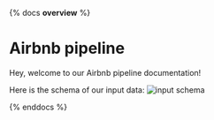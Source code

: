 {% docs __overview__ %} 
# Airbnb pipeline

Hey, welcome to our Airbnb pipeline documentation!

Here is the schema of our input data:
![input schema](assets/input_schema.png)

{% enddocs %}

